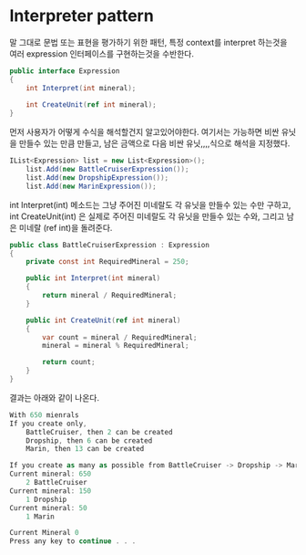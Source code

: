 # Interpreter pattern

말 그대로 문법 또는 표현을 평가하기 위한 패턴, 특정 context를 interpret 하는것을 여러 expression 인터페이스를 구현하는것을 수반한다.

```csharp
public interface Expression
{
    int Interpret(int mineral);
    
    int CreateUnit(ref int mineral);
}
```

먼저 사용자가 어떻게 수식을 해석할건지 알고있어야한다.
여기서는 가능하면 비싼 유닛을 만들수 있는 만큼 만들고, 남은 금액으로 다음 비싼 유닛,,,,식으로 해석을 지정했다.
```csharp
IList<Expression> list = new List<Expression>();
	list.Add(new BattleCruiserExpression());
    list.Add(new DropshipExpression());
    list.Add(new MarinExpression());
```

int Interpret(int) 메소드는 그냥 주어진 미네랄도 각 유닛을 만들수 있는 수만 구하고,
int CreateUnit(int) 은 실제로 주어진 미네랄도 각 유닛을 만들수 있는 수와, 그리고 남은 미네랄 (ref int)을 돌려준다.
```csharp
public class BattleCruiserExpression : Expression
{
    private const int RequiredMineral = 250;

    public int Interpret(int mineral)
    {
        return mineral / RequiredMineral;
    }

    public int CreateUnit(ref int mineral)
    {
        var count = mineral / RequiredMineral;
        mineral = mineral % RequiredMineral;

        return count;
    }
}
```
결과는 아래와 같이 나온다.
```csharp
With 650 mienrals
If you create only,
    BattleCruiser, then 2 can be created
    Dropship, then 6 can be created
    Marin, then 13 can be created

If you create as many as possible from BattleCruiser -> Dropship -> Marin
Current mineral: 650
    2 BattleCruiser
Current mineral: 150
    1 Dropship
Current mineral: 50
    1 Marin

Current Mineral 0
Press any key to continue . . .
```